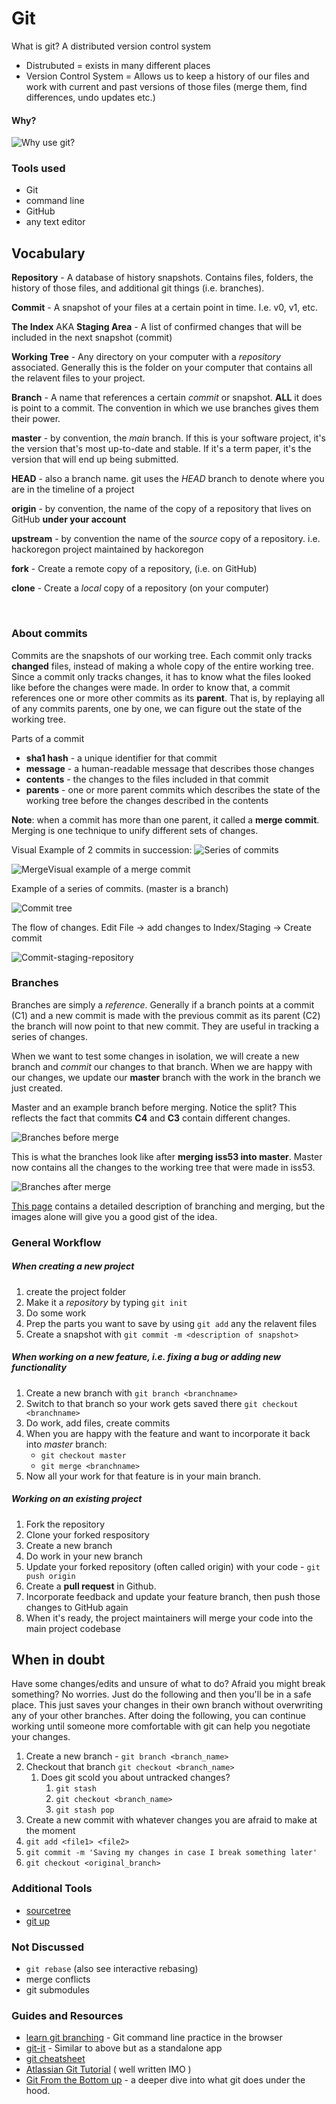 # Git

What is git?  A distributed version control system

- Distrubuted = exists in many different places
- Version Control System = Allows us to keep a history of our files and work with current and past versions of those files (merge them, find differences, undo updates etc.)

#### Why?

![Why use git?](http://swcarpentry.github.io/git-novice/fig/phd101212s.png)

### Tools used

- Git
- command line
- GitHub
- any text editor

## Vocabulary

**Repository** - A database of history snapshots.  Contains files, folders, the history of those files, and additional git things (i.e. branches).

**Commit** - A snapshot of your files at a certain point in time.  I.e. v0, v1, etc.

**The Index**  AKA **Staging Area**  - A list of confirmed changes that will be included in the next snapshot (commit)

**Working Tree** - Any directory on your computer with a *repository* associated.  Generally this is the folder on your computer that contains all the relavent files to your project.

**Branch** - A name that references a certain *commit* or snapshot.  **ALL** it does is point to a commit.  The convention in which we use branches gives them their power.

**master** - by convention, the *main* branch.  If this is your software project, it's the version that's most up-to-date and stable.  If it's a term paper, it's the version that will end up being submitted.

**HEAD** - also a branch name.  git uses the *HEAD* branch to denote where you are in the timeline of a project

**origin** - by convention, the name of the copy of a repository that lives on GitHub **under your account**

**upstream** - by convention the name of the *source* copy of a repository.  i.e. hackoregon project maintained by hackoregon

**fork** - Create a remote copy of a repository, (i.e. on GitHub)

**clone** - Create a *local* copy of a repository (on your computer)

​	

### About commits

Commits are the snapshots of our working tree.  Each commit only tracks **changed** files, instead of making a whole copy of the entire working tree.  Since a commit only tracks changes, it has to know what the files looked like before the changes were made.  In order to know that, a commit references one or more other commits as its **parent**.  That is, by replaying all of any commits parents, one by one, we can figure out the state of the working tree.



Parts of a commit

- **sha1 hash** - a unique identifier for that commit
- **message** - a human-readable message that describes those changes
- **contents** - the changes to the files included in that commit
- **parents** - one or more parent commits which describes the state of the working tree before the changes described in the contents

**Note**: when a commit has more than one parent, it called a **merge commit**.  Merging is one technique to unify different sets of changes.



Visual Example of 2 commits in succession: ![Series of commits](http://swcarpentry.github.io/git-novice/fig/play-changes.svg)

![Merge](http://swcarpentry.github.io/git-novice/fig/merge.svg)Visual example of a merge commit

Example of a series of commits.  (master is a branch)

![Commit tree](https://git-scm.com/book/en/v2/book/03-git-branching/images/basic-branching-1.png) 



The flow of changes.  Edit File -> add changes to Index/Staging -> Create commit

![Commit-staging-repository](https://swcarpentry.github.io/git-novice/fig/git-committing.svg)



### Branches

Branches are simply a *reference*.  Generally if a branch points at a commit (C1) and a new commit is made with the previous commit as its parent (C2) the branch will now point to that new commit.  They are useful in tracking a series of changes.



When we want to test some changes in isolation, we will create a new branch and *commit* our changes to that branch.  When we are happy with our changes, we update our **master** branch with the work in the branch we just created.



Master and an example branch before merging.  Notice the split?  This reflects the fact that commits **C4** and **C3** contain different changes.

![Branches before merge](https://git-scm.com/book/en/v2/book/03-git-branching/images/basic-branching-6.png)



This is what the branches look like after **merging iss53 into master**.  Master now contains all the changes to the working tree that were made in iss53.

![Branches after merge](https://git-scm.com/book/en/v2/book/03-git-branching/images/basic-merging-2.png)

[This page](https://git-scm.com/book/en/v2/Git-Branching-Basic-Branching-and-Merging) contains a detailed description of branching and merging, but the images alone will give you a good gist of the idea.

### General Workflow

##### When creating a new project

1. create the project folder
2. Make it a *repository* by typing `git init`
3. Do some work
4. Prep the parts you want to save by using `git add` any the relavent files
5. Create a snapshot with `git commit -m <description of snapshot>`



##### When working on a new feature, i.e. fixing a bug or adding new functionality

1. Create a new branch with `git branch <branchname>`
2. Switch to that branch so your work gets saved there `git checkout <branchname>`
3. Do work,  add files, create commits
4. When you are happy with the feature and want to incorporate it back into *master* branch:
   - `git checkout master`
   - `git merge <branchname>`
5. Now all your work for that feature is in your main branch.



##### Working on an existing project

1. Fork the repository
2. Clone your forked respository
3. Create a new branch
4. Do work in your new branch
5. Update your forked repository (often called origin) with your code - `git push origin`
6. Create a **pull request** in Github.
7. Incorporate feedback and update your feature branch, then push those changes to GitHub again
8. When it's ready, the project maintainers will merge your code into the main project codebase



## When in doubt

Have some changes/edits and unsure of what to do?  Afraid you might break something?  No worries.  Just do the following and then you'll be in a safe place.  This just saves your changes in their own branch without overwriting any of your other branches.  After doing the following, you can continue working until someone more comfortable with git can help you negotiate your changes.

1. Create a new branch - `git branch <branch_name>`
2. Checkout that branch `git checkout <branch_name>`
   1. Does git scold you about untracked changes?
      1. `git stash`
      2. `git checkout <branch_name>`
      3. `git stash pop`
3. Create a new commit with whatever changes you are afraid to make at the moment
4. `git add <file1> <file2>`
5. `git commit -m 'Saving my changes in case I break something later'`
6. `git checkout <original_branch>`

### Additional Tools

- [sourcetree](https://www.sourcetreeapp.com/)
- [git up](http://gitup.co/)

### Not Discussed

- `git rebase` (also see interactive rebasing)
- merge conflicts
- git submodules

### Guides and Resources

- [learn git branching](http://learngitbranching.js.org/) - Git command line practice in the browser
- [git-it](https://github.com/jlord/git-it-electron) - Similar to above but as a standalone app
- [git cheatsheet](https://services.github.com/on-demand/downloads/github-git-cheat-sheet.pdf) 
- [Atlassian Git Tutorial](https://www.atlassian.com/git/) ( well written IMO )
- [Git From the Bottom up](https://jwiegley.github.io/git-from-the-bottom-up/) -  a deeper dive into what git does under the hood.
